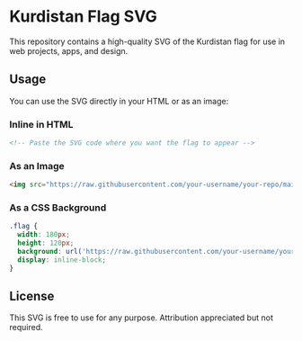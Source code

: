 # Kurdistan Flag SVG

This repository contains a high-quality SVG of the Kurdistan flag for use in web projects, apps, and design.

## Usage

You can use the SVG directly in your HTML or as an image:

### Inline in HTML
```html
<!-- Paste the SVG code where you want the flag to appear -->
```

### As an Image
```html
<img src="https://raw.githubusercontent.com/your-username/your-repo/main/font/kurdistan-flag.svg" alt="Kurdistan Flag" width="180" height="120">
```

### As a CSS Background
```css
.flag {
  width: 180px;
  height: 120px;
  background: url('https://raw.githubusercontent.com/your-username/your-repo/main/font/kurdistan-flag.svg') no-repeat center/contain;
  display: inline-block;
}
```

## License

This SVG is free to use for any purpose. Attribution appreciated but not required.
